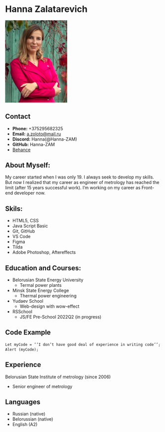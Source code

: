 # **Hanna Zalatarevich**

 <img src="avatar.jpg" width="200" height="">

## **Contact**
+ **Phone:** +375295682325
+ **Email:** a.zoloto@mail.ru
+ **Discord:** Hanna(@Hanna-ZAM)
+ **GitHub:** Hanna-ZAM
+ [Behance]( https://www.behance.net/hannazalatar)

## **About Myself:**
My career started when I was only 19. I always seek to develop my skills. But now I realized that my career as engineer of metrology has reached the limit (after 15 years successful work).  I’m working on my career as Front-end developer now.

## **Skils:**
+ HTML5, CSS
+ Java Script Basic
+ Git, GitHub
+ VS Code
+ Figma
+ Tilda
+ Adobe Photoshop, Aftereffects

## **Education and Courses:**
+ Belorusian State Energy University
    + Termal power plants
+ Minsk State Energy College
    + Thermal power engineering
+ Yudaev School
    + Web-design with wow-effect
+ RSSchool
    + JS/FE Pre-School 2022Q2 (in progress)

## **Code Example**
```
Let myCode = ’’I don’t have good deal of experience in writing code’’;
Alert (myCode);
```

## **Experience**
Belorusian State Institute of metrology (since 2006)
+ Senior engineer of metrology

## **Languages**
+ Russian (native)
+ Belorussian (native)
+ English (A2)
